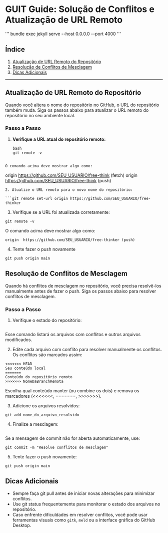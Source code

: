 # GUIT Guide: Solução de Conflitos e Atualização de URL Remoto

'''
bundle exec jekyll serve --host 0.0.0.0 --port 4000
'''


## Índice

1. [Atualização de URL Remoto do Repositório](#atualização-de-url-remoto-do-repositório)
2. [Resolução de Conflitos de Mesclagem](#resolução-de-conflitos-de-mesclagem)
3. [Dicas Adicionais](#dicas-adicionais)

---

## Atualização de URL Remoto do Repositório

Quando você altera o nome do repositório no GitHub, o URL do repositório também muda. Siga os passos abaixo para atualizar o URL remoto do repositório no seu ambiente local.

### Passo a Passo

1. **Verifique a URL atual do repositório remoto:**

   ```
   bash
   git remote -v
```

O comando acima deve mostrar algo como:

```
origin  https://github.com/SEU_USUARIO/free-think (fetch)
origin  https://github.com/SEU_USUARIO/free-think (push)
```
2. Atualize o URL remoto para o novo nome do repositório:

```git remote set-url origin https://github.com/SEU_USUARIO/free-thinker

```

3. Verifique se a URL foi atualizada corretamente:

```
git remote -v
```

O comando acima deve mostrar algo como:
```origin  https://github.com/SEU_USUARIO/free-thinker (fetch)
origin  https://github.com/SEU_USUARIO/free-thinker (push)
```

4. Tente fazer o push novamente

```
git push origin main
```

## Resolução de Conflitos de Mesclagem
Quando há conflitos de mesclagem no repositório, você precisa resolvê-los manualmente antes de fazer o push. Siga os passos abaixo para resolver conflitos de mesclagem.

### Passo a Passo

1. Verifique o estado do repositório:

```git status
```

Esse comando listará os arquivos com conflitos e outros arquivos modificados.

2. Edite cada arquivo com conflito para resolver manualmente os conflitos. Os conflitos são marcados assim:

```
<<<<<<< HEAD
Seu conteúdo local
=======
Conteúdo do repositório remoto
>>>>>>> NomeDaBranchRemota
```

Escolha qual conteúdo manter (ou combine os dois) e remova os marcadores (<<<<<<<, =======, >>>>>>>).

3. Adicione os arquivos resolvidos:

```
git add nome_do_arquivo_resolvido
```
4. Finalize a mesclagem:

```git commit
```
Se a mensagem de commit não for aberta automaticamente, use:

```
git commit -m "Resolve conflitos de mesclagem"
```

5. Tente fazer o push novamente:

```
git push origin main

```

## Dicas Adicionais

- Sempre faça git pull antes de iniciar novas alterações para minimizar conflitos.
- Use git status frequentemente para monitorar o estado dos arquivos no repositório.
- Caso enfrente dificuldades em resolver conflitos, você pode usar ferramentas visuais como `gitk`, `meld` ou a interface gráfica do GitHub Desktop.
